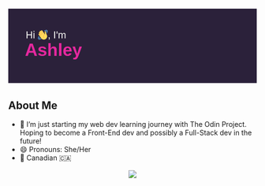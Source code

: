 [![MasterHead](https://github.com/Ashb33/Ashb33/blob/e4bc3f0e5ca2ab600bdf3df9f2bf361177afbda6/header.png)](https://github.com/Ashb33)
<!--
<p align=center>
  <a href="https://github.com/Ashb33">
    <img src="https://badges.pufler.dev/visits/Ashb33/Ashb33?color=pink&logo=github">
  </a>
  <a href="https://github.com/Ashb33?tab=Repositories">
    <img src="https://badges.pufler.dev/repos/Ashb33?color=pink&logo=github">
  </a>
</p>
-->
<h2>About Me</h2>

- 🌱 I’m just starting my web dev learning journey with The Odin Project. Hoping to become a Front-End dev and possibly a Full-Stack dev in the future!
- 😄 Pronouns: She/Her
- :round_pushpin: Canadian :canada:


<p align="center">
  <img align=center src="https://github-readme-stats.vercel.app/api?username=Ashb33&show_icons=true&theme=synthwave&border_radius=25">
</p>

<!--
[![Top Langs](https://github-readme-stats.vercel.app/api/top-langs/?username=Ashb33&theme=synthwave&border_radius=25)](https://github.com/anuraghazra/github-readme-stats)
-->

